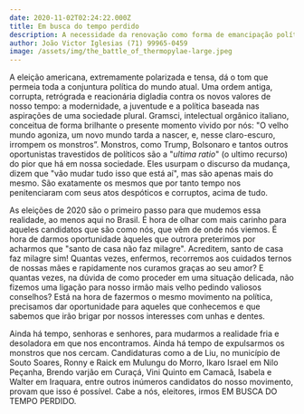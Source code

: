 ```yaml
---
date: 2020-11-02T02:24:22.000Z
title: Em busca do tempo perdido
description: A necessidade da renovação como forma de emancipação política.
author: João Victor Iglesias (71) 99965-0459
image: /assets/img/the_battle_of_thermopylae-large.jpeg
---
```

A eleição americana, extremamente polarizada e tensa, dá o tom que permeia toda a conjuntura política do mundo atual. Uma ordem antiga, corrupta, retrógrada e reacionária digladia contra os novos valores de nosso tempo: a modernidade, a juventude e a política baseada nas aspirações de uma sociedade plural. Gramsci, intelectual orgânico italiano, conceitua de forma brilhante o presente momento vivido por nós: "O velho mundo agoniza, um novo mundo tarda a nascer, e, nesse claro-escuro, irrompem os monstros”. Monstros, como Trump, Bolsonaro e tantos outros oportunistas travestidos de políticos são a "*ultima ratio*" (o ultimo recurso) do pior que há em nossa sociedade. Eles usurpam o discurso da mudança, dizem que "vão mudar tudo isso que está aí", mas são apenas mais do mesmo. São exatamente os mesmos que por tanto tempo nos penitenciaram com seus atos despóticos e corruptos, acima de tudo. 

As eleições de 2020 são o primeiro passo para que mudemos essa realidade, ao menos aqui no Brasil. É hora de olhar com mais carinho para aqueles candidatos que são como nós, que vêm de onde nós viemos. É hora de darmos oportunidade àqueles que outrora preterimos por acharmos que "santo de casa não faz milagre". Acreditem, santo de casa faz milagre sim! Quantas vezes, enfermos, recorremos aos cuidados ternos de nossas mães e rapidamente nos curamos graças ao seu amor? E quantas vezes, na dúvida de como proceder em uma situação delicada, não fizemos uma ligação para nosso irmão mais velho pedindo valiosos conselhos?  Está na hora de fazermos o mesmo movimento na política, precisamos dar oportunidade para aqueles que conhecemos e que sabemos que irão brigar por nossos interesses com unhas e dentes.

Ainda há tempo, senhoras e senhores, para mudarmos a realidade fria e desoladora em que nos encontramos. Ainda há tempo de expulsarmos os monstros que nos cercam. Candidaturas como a de Liu, no município de Souto Soares, Ronny e Raick em Mulungu do Morro, Ikaro Israel em Nilo Peçanha, Brendo varjão em Curaçá, Vini Quinto em Camacã, Isabela e Walter em Iraquara, entre outros inúmeros candidatos do nosso movimento, provam que isso é possível.  Cabe a nós, eleitores, irmos EM BUSCA DO TEMPO PERDIDO.